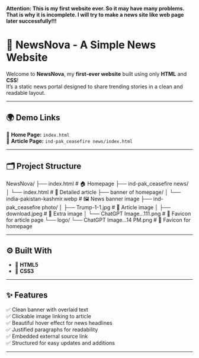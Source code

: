 #### Attention: This is my first website ever. So it may have many problems. That is why it is incomplete. I will try to make a news site like web page later successfully!!!


# 📰 NewsNova - A Simple News Website

Welcome to **NewsNova**, my **first-ever website** built using only **HTML** and **CSS**!  
It’s a static news portal designed to share trending stories in a clean and readable layout.

---

## 🌍 Demo Links

🔗 **Home Page:** `index.html`  
📰 **Article Page:** `ind-pak_ceasefire news/index.html`

---

## 🗂️ Project Structure

NewsNova/
├── index.html # 🏠 Homepage
├── ind-pak_ceasefire news/
│ └── index.html # 📰 Detailed article
├── banner of homepage/
│ └── india-pakistan-kashmir.webp # 🖼️ News banner image
├── ind-pak_ceasefire photo/
│ ├── Trump-1-1.jpg # 📸 Article image
│ ├── download.jpeg # 📸 Extra image
│ └── ChatGPT Image...111.png # 🧊 Favicon for article page
└── logo/
└── ChatGPT Image...14 PM.png # 🧊 Favicon for homepage





---

## ⚙️ Built With

- 🧱 **HTML5**
- 🎨 **CSS3**

---

## ✨ Features

✅ Clean banner with overlaid text  
✅ Clickable image linking to article  
✅ Beautiful hover effect for news headlines  
✅ Justified paragraphs for readability  
✅ Embedded external source link  
✅ Structured for easy updates and additions

---

